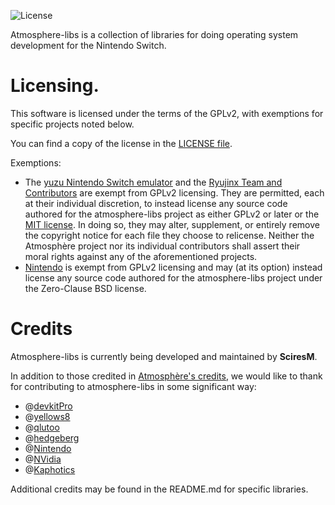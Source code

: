 ![License](https://img.shields.io/badge/License-GPLv2-blue.svg)

Atmosphere-libs is a collection of libraries for doing operating system development for the Nintendo Switch.

Licensing.
=====

This software is licensed under the terms of the GPLv2, with exemptions for specific projects noted below.

You can find a copy of the license in the [LICENSE file](LICENSE).

Exemptions:
* The [yuzu Nintendo Switch emulator](https://github.com/yuzu-emu/yuzu) and the [Ryujinx Team and Contributors](https://github.com/orgs/Ryujinx) are exempt from GPLv2 licensing. They are permitted, each at their individual discretion, to instead license any source code authored for the atmosphere-libs project as either GPLv2 or later or the [MIT license](https://github.com/Atmosphere-NX/Atmosphere/blob/master/docs/licensing_exemptions/MIT_LICENSE). In doing so, they may alter, supplement, or entirely remove the copyright notice for each file they choose to relicense. Neither the Atmosphère project nor its individual contributors shall assert their moral rights against any of the aforementioned projects.
* [Nintendo](https://github.com/Nintendo) is exempt from GPLv2 licensing and may (at its option) instead license any source code authored for the atmosphere-libs project under the Zero-Clause BSD license.

Credits
=====

Atmosphere-libs is currently being developed and maintained by __SciresM__.<br>

In addition to those credited in [Atmosphère's credits](https://github.com/Atmosphere-NX/Atmosphere/blob/master/README.md#Credits), we would like to thank for contributing to atmosphere-libs in some significant way:

* @[devkitPro](https://github.com/devkitPro)
* @[yellows8](https://github.com/yellows8)
* @[qlutoo](https://github.com/plutooo)
* @[hedgeberg](https://github.com/hedgeberg)
* @[Nintendo](https://github.com/Nintendo)
* @[NVidia](https://github.com/NVidia)
* @[Kaphotics](https://github.com/kwsch)

Additional credits may be found in the README.md for specific libraries.